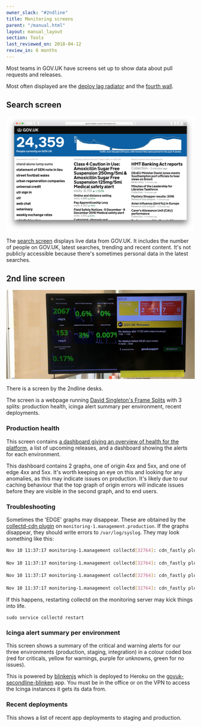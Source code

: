 ```yaml
---
owner_slack: "#2ndline"
title: Monitoring screens
parent: "/manual.html"
layout: manual_layout
section: Tools
last_reviewed_on: 2018-04-12
review_in: 6 months
---
```


Most teams in GOV.UK have screens set up to show data about pull requests and releases.

Most often displayed are the [deploy lag radiator][deploy-lag] and the [fourth wall][fourth-wall].

[deploy-lag]: https://github.com/dsingleton/deploy-lag-radiator
[fourth-wall]: https://github.com/alphagov/fourth-wall

## Search screen

![Screen shot of the search screen](images/search-screen.png)

The [search screen][search-screen] displays live data from GOV.UK. It includes the number of people on GOV.UK, latest searches, trending and recent content. It's not publicly accessible because there's sometimes personal data in the latest searches.

[search-screen]: https://github.com/alphagov/govuk-display-screen

## 2nd line screen

![Photo of the 2nd line monitoring screen](images/monitoring.jpg)

There is a screen by the 2ndline desks.

The screen is a webpage running [David Singleton's Frame Splits][frame-splits] with 3 splits: production health, icinga alert summary per environment, recent deployments.

[frame-splits]: https://github.com/dsingleton/frame-splits

### Production health

This screen contains [a dashboard giving an overview of health for the
platform][production-health],
a list of upcoming releases, and a dashboard showing the alerts for each
environment.

This dashboard contains 2 graphs, one of origin 4xx and 5xx, and one of
edge 4xx and 5xx. It's worth keeping an eye on this and looking for any
anomalies, as this may indicate issues on production. It's likely due to
our caching behaviour that the top graph of origin errors will indicate
issues before they are visible in the second graph, and to end users.

[production-health]: https://grafana.publishing.service.gov.uk/#/dashboard/file/2ndline_health.json

### Troubleshooting

Sometimes the 'EDGE' graphs may disappear. These are obtained by the
[collectd-cdn plugin][collectd-cdn] on
`monitoring-1.management.production`. If the graphs disappear, they
should write errors to `/var/log/syslog`. They may look something like
this:

```sh
Nov 10 11:37:17 monitoring-1.management collectd[32764]: cdn_fastly plugin: Failed to query service: govuk

Nov 10 11:37:17 monitoring-1.management collectd[32764]: cdn_fastly plugin: Failed to query service: tldredirect

Nov 10 11:37:17 monitoring-1.management collectd[32764]: cdn_fastly plugin: Failed to query service: assets

Nov 10 11:37:17 monitoring-1.management collectd[32764]: cdn_fastly plugin: Failed to query service: redirector
```

If this happens, restarting collectd on the monitoring server may kick
things into life.

```
sudo service collectd restart
```

[collectd-cdn]: https://github.com/gds-operations/collectd-cdn

### Icinga alert summary per environment

This screen shows a summary of the critical and warning alerts for our
three environments (production, staging, integration) in a colour coded
box (red for criticals, yellow for warnings, purple for unknowns, green for no issues).

This is powered by [blinkenjs][blinkenjs] which is deployed to Heroku on
the [govuk-secondline-blinken][secondline] app. You must be in the office
or on the VPN to access the Icinga instances it gets its data from.

[blinkenjs]: https://github.com/alphagov/blinkenjs
[secondline]: https://govuk-secondline-blinken.herokuapp.com/blinken.html

### Recent deployments

This shows a list of recent app deployments to staging and production.
